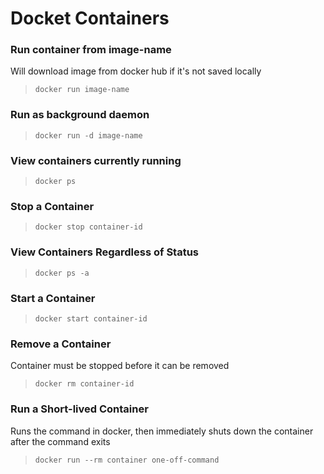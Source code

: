 # Docket Containers

### Run container from image-name
Will download image from docker hub if it's not saved locally
>`docker run image-name`

### Run as background daemon
>`docker run -d image-name`

### View containers currently running
>`docker ps`

### Stop a Container
>`docker stop container-id`

### View Containers Regardless of Status
>`docker ps -a`

### Start a Container
>`docker start container-id`

### Remove a Container
Container must be stopped before it can be removed
>`docker rm container-id`

### Run a Short-lived Container
Runs the command in docker, then immediately shuts down the container after the command exits
>`docker run --rm container one-off-command`
